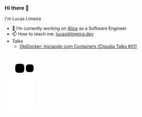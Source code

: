 ### Hi there 👋

I'm Lucas Limeira

- 🔭 I’m currently working on [Alice](https://alice.com.br/) as a Software Engineer
- 📫 How to reach me: [lucas@limeira.dev](mailto:lucas@limeira.dev)
- Talks
  - [OkiDocker: Iniciando com Containers (Cloudia Talks #01)](https://www.youtube.com/watch?v=-ryyg6fIFdM&t=419s)

![Snake animation](https://github.com/limeiralucas/limeiralucas/blob/output/github-contribution-grid-snake.svg)

<!--
- 🌱 I’m currently learning ...
- 👯 I’m looking to collaborate on ...
- 🤔 I’m looking for help with ...
- 💬 Ask me about ...
- 😄 Pronouns: ...
- ⚡ Fun fact: ...
-->
